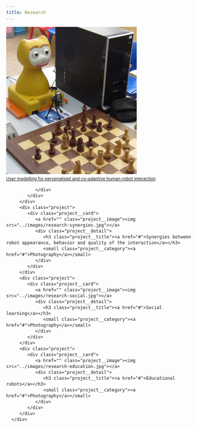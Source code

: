 ```yaml
---
title: Research
---
```

<link rel="stylesheet" href="../assets/css/research-style.css">
<script src="https://ajax.googleapis.com/ajax/libs/jquery/1.12.1/jquery.min.js"></script>
<script src="../assets/js/plugins/jquery.hover3d.js" ></script>
<script>
   $(document).ready(function(){
   	$(".project").hover3d({
   		selector: ".project__card"
   	});
   
   	$(".movie").hover3d({
   		selector: ".movie__card",
   		shine: true,
   		sensitivity: 20,
   	});
   });
   
</script>
<div class="site-content">
   <div class="demo demo-1">
      <div class="project-list">
         <div class="project">
            <div class="project__card">
               <a href="www.google.com" class="project__image"><img src="../images/research-modeling.jpg"></a>
			   <!--<a href="google.com" class='project__image'>-->
               <div class="project__detail">
                  <small class="project__title"><a href="#">User modelling for personalised and co-adaptive human-robot interaction</a></small>
                  
               </div>
            </div>
         </div>
         <div class="project">
            <div class="project__card">
               <a href="" class="project__image"><img src="../images/research-synergies.jpg"></a>
               <div class="project__detail">
                  <h3 class="project__title"><a href="#">Synergies between robot appearance, behavior and quality of the interaction</a></h3>
                  <small class="project__category"><a href="#">Photography</a></small>
               </div>
            </div>
         </div>
         <div class="project">
            <div class="project__card">
               <a href="" class="project__image"><img src="../images/research-social.jpg"></a>
               <div class="project__detail">
                  <h3 class="project__title"><a href="#">Social learning</a></h3>
                  <small class="project__category"><a href="#">Photography</a></small>
               </div>
            </div>
         </div>
         <div class="project">
            <div class="project__card">
               <a href="" class="project__image"><img src="../images/research-education.jpg"></a>
               <div class="project__detail">
                  <h3 class="project__title"><a href="#">Educational robots</a></h3>
                  <small class="project__category"><a href="#">Photography</a></small>
               </div>
            </div>
         </div>
      </div>
   </div>
</div>

<script>window.jQuery || document.write('<script src="js/vendor/jquery-1.12.1.min.js"><\\/script>')</script>
<!-- Place this tag right after the last button or just before your close body tag. -->
<script async defer id="github-bjs" src="https://buttons.github.io/buttons.js"></script>
<script>window.twttr = (function(d, s, id) {
   var js, fjs = d.getElementsByTagName(s)[0],
     t = window.twttr || {};
   if (d.getElementById(id)) return t;
   js = d.createElement(s);
   js.id = id;
   js.src = "https://platform.twitter.com/widgets.js";
   fjs.parentNode.insertBefore(js, fjs);
   
   t._e = [];
   t.ready = function(f) {
     t._e.push(f);
   };
   
   return t;
   }(document, "script", "twitter-wjs"));
</script>


